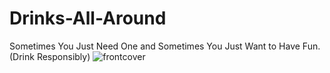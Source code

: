 # Drinks-All-Around
Sometimes You Just Need One and Sometimes You Just Want to Have Fun. (Drink Responsibly)
![frontcover](https://cloud.githubusercontent.com/assets/25643307/22750936/a276f394-ee00-11e6-9111-85ae7d44594b.png)
